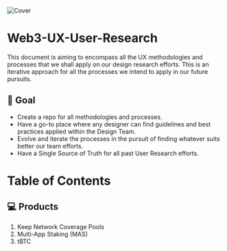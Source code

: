 ![Cover](https://user-images.githubusercontent.com/40768736/191744726-e69f3c99-8e1e-442c-85e5-cd6cb6f93faa.png)

# Web3-UX-User-Research

This document is aiming to encompass all the UX methodologies and processes that we shall apply on our design research efforts. 
This is an iterative approach for all the processes we intend to apply in our future pursuits.

## 🎯 Goal

* Create a repo for all methodologies and processes. 
* Have a go-to place where any designer can find guidelines and best practices applied within the Design Team.
* Evolve and iterate the processes in the pursuit of finding whatever suits better our team efforts.
* Have a Single Source of Truth for all past User Research efforts.

# Table of Contents

## 💻 Products

1. Keep Network Coverage Pools
2. Multi-App Staking (MAS)
3. tBTC

